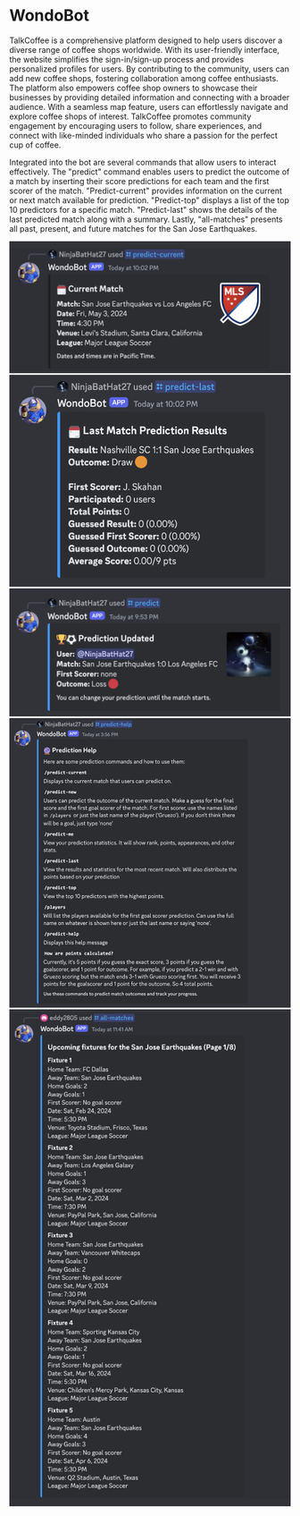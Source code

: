 # WondoBot

TalkCoffee is a comprehensive platform designed to help users discover a diverse range of coffee shops worldwide. With its user-friendly interface, the website simplifies the sign-in/sign-up process and provides personalized profiles for users. By contributing to the community, users can add new coffee shops, fostering collaboration among coffee enthusiasts. The platform also empowers coffee shop owners to showcase their businesses by providing detailed information and connecting with a broader audience. With a seamless map feature, users can effortlessly navigate and explore coffee shops of interest. TalkCoffee promotes community engagement by encouraging users to follow, share experiences, and connect with like-minded individuals who share a passion for the perfect cup of coffee.

Integrated into the bot are several commands that allow users to interact effectively. The "predict" command enables users to predict the outcome of a match by inserting their score predictions for each team and the first scorer of the match. "Predict-current" provides information on the current or next match available for prediction. "Predict-top" displays a list of the top 10 predictors for a specific match. "Predict-last" shows the details of the last predicted match along with a summary. Lastly, "all-matches" presents all past, present, and future matches for the San Jose Earthquakes.

![Example Image](predict-current.png)
![Example Image](predict-last.png)
![Example Image](predict.png)
![Example Image](predict-help.png)
![Example Image](all-matches.png)

